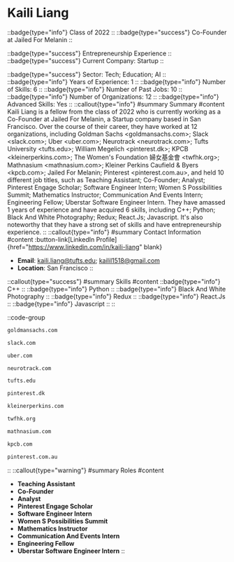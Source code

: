 # Kaili Liang
::badge{type="info"}
Class of 2022
::
::badge{type="success"}
Co-Founder at Jailed For Melanin
::

::badge{type="success"}
Entrepreneurship Experience
::
::badge{type="success"}
Current Company: Startup
::

::badge{type="success"}
Sector: Tech; Education; AI
::
::badge{type="info"}
Years of Experience: 1
::
::badge{type="info"}
Number of Skills: 6
::
::badge{type="info"}
Number of Past Jobs: 10
::
::badge{type="info"}
Number of Organizations: 12
::
::badge{type="info"}
Advanced Skills: Yes
::
::callout{type="info"}
#summary
Summary
#content
Kaili Liang is a fellow from the class of 2022 who is currently working as a Co-Founder at Jailed For Melanin, a Startup company based in San Francisco. Over the course of their career, they have worked at 12 organizations, including Goldman Sachs <goldmansachs.com>; Slack <slack.com>; Uber <uber.com>; Neurotrack <neurotrack.com>; Tufts University <tufts.edu>; William Megelich <pinterest.dk>; KPCB <kleinerperkins.com>; The Women's Foundation 婦女基金會 <twfhk.org>; Mathnasium <mathnasium.com>; Kleiner Perkins Caufield & Byers <kpcb.com>; Jailed For Melanin; Pinterest <pinterest.com.au>, and held 10 different job titles, such as Teaching Assistant; Co-Founder; Analyst; Pinterest Engage Scholar; Software Engineer Intern; Women S Possibilities Summit; Mathematics Instructor; Communication And Events Intern; Engineering Fellow; Uberstar Software Engineer Intern. They have amassed 1 years of experience and have acquired 6 skills, including C++; Python; Black And White Photography; Redux; React.Js; Javascript. It's also noteworthy that they have a strong set of skills and have entrepreneurship experience.
::
::callout{type="info"}
#summary
Contact Information
#content
:button-link[LinkedIn Profile]{href="https://www.linkedin.com/in/kaili-liang" blank}
- **Email**: kaili.liang@tufts.edu; kailil1518@gmail.com
- **Location**: San Francisco
::

::callout{type="success"}
#summary
Skills
#content
::badge{type="info"}
C++
::
::badge{type="info"}
Python
::
::badge{type="info"}
Black And White Photography
::
::badge{type="info"}
Redux
::
::badge{type="info"}
React.Js
::
::badge{type="info"}
Javascript
::
::

::code-group
```bash [Goldman Sachs]
goldmansachs.com
```
```bash [Slack]
slack.com
```
```bash [Uber]
uber.com
```
```bash [Neurotrack]
neurotrack.com
```
```bash [Tufts University]
tufts.edu
```
```bash [William Megelich]
pinterest.dk
```
```bash [KPCB]
kleinerperkins.com
```
```bash [The Women's Foundation 婦女基金會]
twfhk.org
```
```bash [Mathnasium]
mathnasium.com
```
```bash [Kleiner Perkins Caufield & Byers]
kpcb.com
```
```bash [Pinterest]
pinterest.com.au
```
::
::callout{type="warning"}
#summary
Roles
#content
- **Teaching Assistant**
- **Co-Founder**
- **Analyst**
- **Pinterest Engage Scholar**
- **Software Engineer Intern**
- **Women S Possibilities Summit**
- **Mathematics Instructor**
- **Communication And Events Intern**
- **Engineering Fellow**
- **Uberstar Software Engineer Intern**
::


